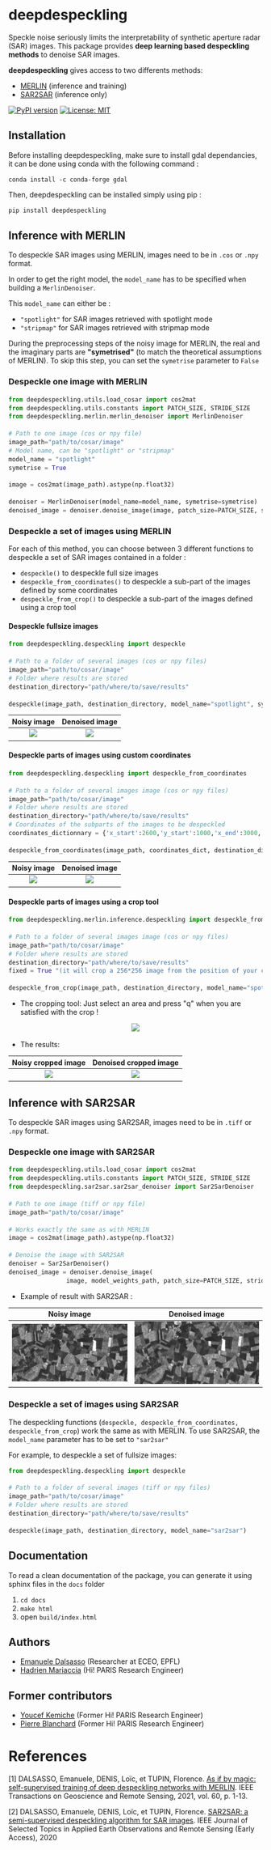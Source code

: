 # deepdespeckling 

Speckle noise seriously limits the interpretability of synthetic aperture radar (SAR) images. This package provides <strong>deep learning based despeckling methods</strong> to denoise SAR images. 

<strong>deepdespeckling</strong> gives access to two differents methods: 

* [MERLIN](https://arxiv.org/pdf/2110.13148.pdf) (inference and training)
* [SAR2SAR](https://arxiv.org/pdf/2006.15037.pdf) (inference only)


[![PyPI version](https://badge.fury.io/py/deepdespeckling.svg)](https://badge.fury.io/py/deepdespeckling)
[![License: MIT](https://img.shields.io/badge/License-MIT-yellow.svg)](https://opensource.org/licenses/MIT)

## Installation

Before installing deepdespeckling, make sure to install gdal dependancies, it can be done using conda with the following command : 
```
conda install -c conda-forge gdal
```

Then, deepdespeckling can be installed simply using pip :

```python
pip install deepdespeckling
```


## Inference with MERLIN

To despeckle SAR images using MERLIN, images need to be in `.cos` or `.npy` format.

In order to get the right model, the `model_name` has to be specified when building a `MerlinDenoiser`.

This `model_name` can either be :
- `"spotlight"` for SAR images retrieved with spotlight mode 
- `"stripmap"` for SAR images retrieved with stripmap mode

During the preprocessing steps of the noisy image for MERLIN, the real and the imaginary parts are <strong>"symetrised"</strong> (to match the theoretical assumptions of MERLIN). To skip this step, you can set the `symetrise` parameter to `False`


### Despeckle one image with MERLIN

```python
from deepdespeckling.utils.load_cosar import cos2mat
from deepdespeckling.utils.constants import PATCH_SIZE, STRIDE_SIZE
from deepdespeckling.merlin.merlin_denoiser import MerlinDenoiser

# Path to one image (cos or npy file)
image_path="path/to/cosar/image"
# Model name, can be "spotlight" or "stripmap"
model_name = "spotlight"
symetrise = True

image = cos2mat(image_path).astype(np.float32)

denoiser = MerlinDenoiser(model_name=model_name, symetrise=symetrise)
denoised_image = denoiser.denoise_image(image, patch_size=PATCH_SIZE, stride_size=STRIDE_SIZE)
```

### Despeckle a set of images using MERLIN

For each of this method, you can choose between 3 different functions to despeckle a set of SAR images contained in a folder : 

* `despeckle()` to despeckle full size images
* `despeckle_from_coordinates()` to despeckle a sub-part of the images defined by some coordinates
* `despeckle_from_crop()` to despeckle a sub-part of the images defined using a crop tool

#### Despeckle fullsize images

```python
from deepdespeckling.despeckling import despeckle

# Path to a folder of several images (cos or npy files)
image_path="path/to/cosar/image"
# Folder where results are stored
destination_directory="path/where/to/save/results"

despeckle(image_path, destination_directory, model_name="spotlight", symetrise=True)
```
Noisy image             |  Denoised image
:----------------------:|:-------------------------:
![](img/entire/noisy.png)  |  ![](img/entire/denoised.png)

#### Despeckle parts of images using custom coordinates

```python
from deepdespeckling.despeckling import despeckle_from_coordinates

# Path to a folder of several images image (cos or npy files)
image_path="path/to/cosar/image"
# Folder where results are stored
destination_directory="path/where/to/save/results"
# Coordinates of the subparts of the images to be despeckled
coordinates_dictionnary = {'x_start':2600,'y_start':1000,'x_end':3000,'y_end':1200}

despeckle_from_coordinates(image_path, coordinates_dict, destination_directory, model_name="spotlight", symetrise=True)
```

Noisy image             |  Denoised image
:----------------------:|:-------------------------:
![](img/coordinates/noisy_test_image_data.png)  |  ![](img/coordinates/denoised_test_image_data.png)

#### Despeckle parts of images using a crop tool

```python
from deepdespeckling.merlin.inference.despeckling import despeckle_from_crop

# Path to a folder of several images image (cos or npy files)
image_path="path/to/cosar/image"
# Folder where results are stored
destination_directory="path/where/to/save/results"
fixed = True "(it will crop a 256*256 image from the position of your click)" or False "(you will draw free-handly the area of your interest)"

despeckle_from_crop(image_path, destination_directory, model_name="spotlight", fixed=False, symetrise=True)
```

* The cropping tool: Just select an area and press "q" when you are satisfied with the crop !

<p align="center">
  <img src="img/crop/crop_example.png" width="66%" class="center">
</p>

* The results:

Noisy cropped image                     |           Denoised cropped image
:-----------------------------------------------------------:|:------------------------------------------:
 <img src="img/crop/noisy_test_image_data.png" width="100%"> | <img src="img/crop/denoised_test_image_data.png" width="1000%">

## Inference with SAR2SAR

To despeckle SAR images using SAR2SAR, images need to be in `.tiff` or `.npy` format.


### Despeckle one image with SAR2SAR

```python
from deepdespeckling.utils.load_cosar import cos2mat
from deepdespeckling.utils.constants import PATCH_SIZE, STRIDE_SIZE
from deepdespeckling.sar2sar.sar2sar_denoiser import Sar2SarDenoiser

# Path to one image (tiff or npy file)
image_path="path/to/cosar/image"

# Works exactly the same as with MERLIN
image = cos2mat(image_path).astype(np.float32)

# Denoise the image with SAR2SAR
denoiser = Sar2SarDenoiser()
denoised_image = denoiser.denoise_image(
                image, model_weights_path, patch_size=PATCH_SIZE, stride_size=STRIDE_SIZE)
```

- Example of result with SAR2SAR :


Noisy image             |  Denoised image
:----------------------:|:-------------------------:
![](img/entire/sar2sar_noisy.png)  |  ![](img/entire/sar2sar_denoised.png)


### Despeckle a set of images using SAR2SAR

The despeckling functions (`despeckle, despeckle_from_coordinates, despeckle_from_crop`) work the same as with MERLIN. To use SAR2SAR, the `model_name` parameter has to be set to `"sar2sar"`

For example, to despeckle a set of fullsize images:
```python
from deepdespeckling.despeckling import despeckle

# Path to a folder of several images (tiff or npy files)
image_path="path/to/cosar/image"
# Folder where results are stored
destination_directory="path/where/to/save/results"

despeckle(image_path, destination_directory, model_name="sar2sar")
```

## Documentation

To read a clean documentation of the package, you can generate it using sphinx files in the `docs` folder

1. `cd docs`
2. `make html `
3. open `build/index.html`

## Authors

* [Emanuele Dalsasso](https://emanueledalsasso.github.io/) (Researcher at ECEO, EPFL)
* [Hadrien Mariaccia](https://www.linkedin.com/in/hadrien-mar/) (Hi! PARIS Research Engineer)

## Former contributors 

* [Youcef Kemiche](https://www.linkedin.com/in/youcef-kemiche-3095b9174/) (Former Hi! PARIS Research Engineer)
* [Pierre Blanchard](https://www.linkedin.com/in/pierre-blanchard-28245462/) (Former Hi! PARIS Research Engineer)


# References

[1] DALSASSO, Emanuele, DENIS, Loïc, et TUPIN, Florence. [As if by magic: self-supervised training of deep despeckling networks with MERLIN](https://arxiv.org/pdf/2110.13148.pdf). IEEE Transactions on Geoscience and Remote Sensing, 2021, vol. 60, p. 1-13.

[2] DALSASSO, Emanuele, DENIS, Loïc, et TUPIN, Florence. [SAR2SAR: a semi-supervised despeckling algorithm for SAR images](https://arxiv.org/pdf/2006.15037.pdf). IEEE Journal of Selected Topics in Applied Earth Observations and Remote Sensing (Early Access), 2020

